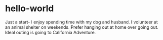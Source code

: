 # hello-world
Just a start-
I enjoy spending time with my dog and husband. I volunteer at an animal shelter on weekends. Prefer hanging out at home over going out. Ideal outing is going to California Adventure.
